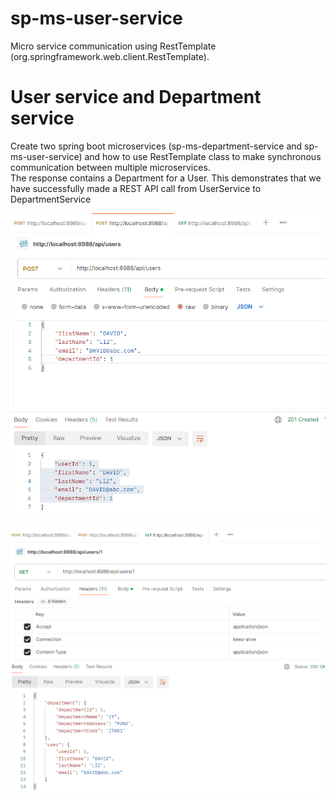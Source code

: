 # sp-ms-user-service
Micro service communication using RestTemplate (org.springframework.web.client.RestTemplate). 
# User service and Department service
Create two spring boot microservices (sp-ms-department-service and sp-ms-user-service) and how to use RestTemplate class to make synchronous communication between multiple microservices.  
The response contains a Department for a User. This demonstrates that we have successfully made a REST API call from UserService to DepartmentService

![alt text](image.png)

![alt text](image-1.png)
